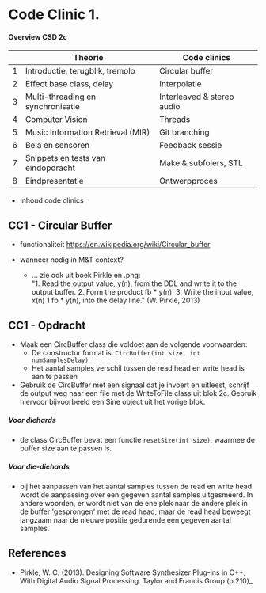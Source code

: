 
# Code Clinic 1.

#### Overview CSD 2c
|   | Theorie                             |Code clinics               |
|---|---|---|
| 1 | Introductie, terugblik, tremolo     |Circular buffer            |
| 2 | Effect base class, delay            |Interpolatie               |
| 3 | Multi-threading en synchronisatie   |Interleaved & stereo audio |
| 4 | Computer Vision                     |Threads                    |
| 5 | Music Information Retrieval (MIR)   |Git branching              |
| 6 | Bela en sensoren                    |Feedback sessie            |
| 7 | Snippets en tests van eindopdracht  |Make & subfolers, STL      |
| 8 | Eindpresentatie                     |Ontwerpproces              |

* Inhoud code clinics


## CC1 - Circular Buffer
* functionaliteit
https://en.wikipedia.org/wiki/Circular_buffer
* wanneer nodig in M&T context?

  * ... zie ook uit boek Pirkle en .png:   
    "1. Read the output value, y(n), from the DDL and write it to the output buffer.
    2. Form the product fb * y(n).
    3. Write the input value, x(n) 1 fb * y(n), into the delay line." (W. Pirkle, 2013)


## CC1 - Opdracht
* Maak een CircBuffer class die voldoet aan de volgende voorwaarden:
  * De constructor format is:
    ```CircBuffer(int size, int numSamplesDelay)```
  * Het aantal samples verschil tussen de read head en write head is aan te passen
* Gebruik de CircBuffer met een signaal dat je invoert en uitleest, schrijf de output weg naar een file met de WriteToFile class uit blok 2c. Gebruik hiervoor bijvoorbeeld een Sine object uit het vorige blok.


##### *Voor diehards*
* de class CircBuffer bevat een functie ```resetSize(int size)```, waarmee de buffer size aan te passen is.

##### *Voor die-diehards*
* bij het aanpassen van het aantal samples tussen de read en write head wordt de aanpassing over een gegeven aantal samples uitgesmeerd. In andere woorden, er wordt niet van de ene plek naar de andere plek in de buffer 'gesprongen' met de read head, maar de read head beweegt langzaam naar de nieuwe positie gedurende een gegeven aantal samples.


## References
* Pirkle, W. C. (2013). Designing Software Synthesizer Plug-ins in C++, With Digital Audio Signal Processing. Taylor and Francis Group (p.210)_
